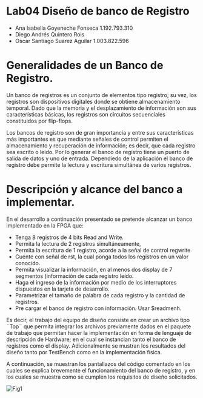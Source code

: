 # Lab04 Diseño de banco de Registro

* Ana Isabella Goyeneche Fonseca 1.192.793.310
* Diego Andrés Quintero Rois
* Oscar Santiago Suarez Aguilar 1.003.822.596

# Generalidades de un Banco de Registro.

Un banco de registros es un conjunto de elementos tipo registro;  su vez, los registros son dispositivos digitales donde se obtiene almacenamiento temporal. Dado que la memoria y el desplazamiento de información son sus características básicas, los registros son circuitos secuenciales constituidos por flip-flops.

Los bancos de registro son de gran importancia y entre sus características más importantes es que mediante señales de control permiten el almacenamiento y recuperación de información; es decir, que cada registro sea escrito o leido.  Por lo generar el banco de registro tiene un puerto de salida de datos y uno de entrada. Dependiedo de la aplicación el banco de registro debe permite la lectura y escritura simultánea de varios registros. 

# Descripción y alcance del banco a implementar.

En el desarrollo a continuación presentado se pretende alcanzar un banco implementado en la FPGA que:

* Tenga 8 registros de 4 bits Read and Write.
* Permita la lectura de 2 registros simultáneamente,
* Permita la escritura de 1 registro, acorde a la señal de control regwrite
* Cuente con señal de rst, la cual ponga todos los registros en un valor conocido.
* Permita visualizar la información, en al menos dos display de 7 segmentos (información de cada registro leído.
* Haga el ingreso de la información por medio de los interruptores dispuestos en la tarjeta de desarrollo.
* Parametrizar el tamaño de palabra de cada registro y la cantidad de registros.
* Pre cargar el banco de registro con información. Usar $readmenh.

Es decir, el trabajo del equipo de diseño consiste en crear un archivo tipo ¨Top¨ que permita integrar los archivos previamente dados en el paquete de trabajo que permitan hacer la implementación en forma de lenguaje de descripción de Hardware; en el cual se instancian tanto el banco de registros como el display. Adicionalmente se mustran los resultados del diseño tanto por TestBench como en la implementación física.

A continuación, se muestran los pantallazos del código comentado en los cuales se explica brevemente el funcionamiento del banco de registro, y en los cuales se muestra como se cumplen los requisitos de diseño solicitados.

![Fig1](https://github.com/unal-edigital1-lab/lab04-2021-2-grupo3-2021-2/blob/master/figs/BancoRegistro1.png)


